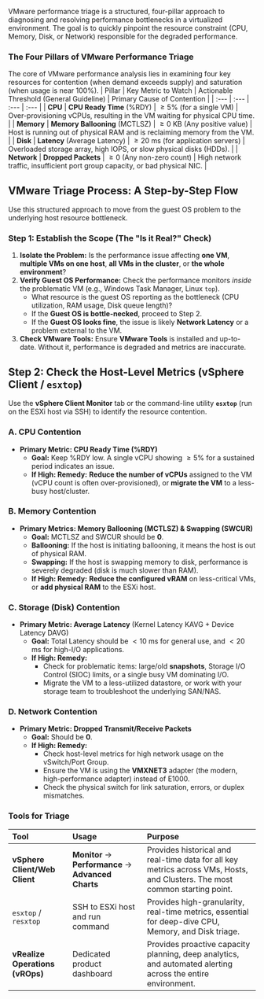 VMware performance triage is a structured, four-pillar approach to diagnosing and resolving performance bottlenecks in a virtualized environment. The goal is to quickly pinpoint the resource constraint (CPU, Memory, Disk, or Network) responsible for the degraded performance.

### The Four Pillars of VMware Performance Triage

The core of VMware performance analysis lies in examining four key resources for contention (when demand exceeds supply) and saturation (when usage is near 100%).
| Pillar | Key Metric to Watch | Actionable Threshold (General Guideline) | Primary Cause of Contention |
| :--- | :--- | :--- | :--- |
| **CPU** | **CPU Ready Time** ($\% \text{RDY}$) | $\ge 5\%$ (for a single $\text{VM}$) | Over-provisioning $\text{vCPUs}$, resulting in the $\text{VM}$ waiting for physical $\text{CPU}$ time. |
| **Memory** | **Memory Ballooning** ($\text{MCTLSZ}$) | $\ge 0 \text{ KB}$ (Any positive value) | Host is running out of physical $\text{RAM}$ and is reclaiming memory from the $\text{VM}$. |
| **Disk** | **Latency** (Average Latency) | $\ge 20 \text{ ms}$ (for application servers) | Overloaded storage array, high $\text{IOPS}$, or slow physical disks ($\text{HDDs}$). |
| **Network** | **Dropped Packets** | $\ge 0$ (Any non-zero count) | High network traffic, insufficient port group capacity, or bad physical $\text{NIC}$. |

## VMware Triage Process: A Step-by-Step Flow

Use this structured approach to move from the guest OS problem to the underlying host resource bottleneck.

### Step 1: Establish the Scope (The "Is it Real?" Check)

1.  **Isolate the Problem:** Is the performance issue affecting **one VM**, **multiple VMs on one host**, **all VMs in the cluster**, or **the whole environment**?
2.  **Verify Guest OS Performance:** Check the performance monitors *inside* the problematic VM (e.g., Windows Task Manager, Linux `top`).
    * What resource is the guest OS reporting as the bottleneck ($\text{CPU}$ utilization, $\text{RAM}$ usage, Disk queue length)?
    * If the **Guest OS is bottle-necked**, proceed to Step 2.
    * If the **Guest OS looks fine**, the issue is likely **Network Latency** or a problem external to the VM.
3.  **Check VMware Tools:** Ensure **VMware Tools** is installed and up-to-date. Without it, performance is degraded and metrics are inaccurate.

## Step 2: Check the Host-Level Metrics (vSphere Client / `esxtop`)

Use the **vSphere Client Monitor** tab or the command-line utility **`esxtop`** (run on the $\text{ESXi}$ host via $\text{SSH}$) to identify the resource contention.

### A. CPU Contention

* **Primary Metric: CPU Ready Time ($\% \text{RDY}$)**
    * **Goal:** Keep $\% \text{RDY}$ low. A single $\text{vCPU}$ showing $\ge 5\%$ for a sustained period indicates an issue.
    * **If High: Remedy:** **Reduce the number of vCPUs** assigned to the $\text{VM}$ ($\text{vCPU}$ count is often over-provisioned), or **migrate the VM** to a less-busy host/cluster.

### B. Memory Contention

* **Primary Metrics: Memory Ballooning ($\text{MCTLSZ}$) & Swapping ($\text{SWCUR}$)**
    * **Goal:** $\text{MCTLSZ}$ and $\text{SWCUR}$ should be **0**.
    * **Ballooning:** If the host is initiating ballooning, it means the host is out of physical $\text{RAM}$.
    * **Swapping:** If the host is swapping memory to disk, performance is severely degraded (disk is much slower than $\text{RAM}$).
    * **If High: Remedy:** **Reduce the configured vRAM** on less-critical $\text{VMs}$, or **add physical RAM** to the $\text{ESXi}$ host.

### C. Storage (Disk) Contention

* **Primary Metric: Average Latency** (Kernel Latency $\text{KAVG}$ + Device Latency $\text{DAVG}$)
    * **Goal:** Total Latency should be $< 10 \text{ ms}$ for general use, and $< 20 \text{ ms}$ for high-$\text{I/O}$ applications.
    * **If High: Remedy:**
        * Check for problematic items: large/old **snapshots**, Storage $\text{I/O}$ Control ($\text{SIOC}$) limits, or a single busy $\text{VM}$ dominating $\text{I/O}$.
        * Migrate the $\text{VM}$ to a less-utilized datastore, or work with your storage team to troubleshoot the underlying $\text{SAN/NAS}$.

### D. Network Contention

* **Primary Metric: Dropped Transmit/Receive Packets**
    * **Goal:** Should be **0**.
    * **If High: Remedy:**
        * Check host-level metrics for high network usage on the $\text{vSwitch/Port}$ Group.
        * Ensure the $\text{VM}$ is using the **VMXNET3** adapter (the modern, high-performance adapter) instead of $\text{E1000}$.
        * Check the physical switch for link saturation, errors, or duplex mismatches.

### Tools for Triage

| Tool | Usage | Purpose |
| :--- | :--- | :--- |
| **vSphere Client/Web Client** | **Monitor** $\rightarrow$ **Performance** $\rightarrow$ **Advanced Charts** | Provides historical and real-time data for all key metrics across VMs, Hosts, and Clusters. The most common starting point. |
| `esxtop` / `resxtop` | $\text{SSH}$ to $\text{ESXi}$ host and run command | Provides high-granularity, real-time metrics, essential for deep-dive $\text{CPU}$, $\text{Memory}$, and $\text{Disk}$ triage. |
| **vRealize Operations ($\text{vROps}$)** | Dedicated product dashboard | Provides proactive capacity planning, deep analytics, and automated alerting across the entire environment. |
